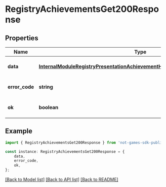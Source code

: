 # RegistryAchievementsGet200Response


## Properties

Name | Type | Description | Notes
------------ | ------------- | ------------- | -------------
**data** | [**InternalModuleRegistryPresentationAchievementHttpListAchievementDefResponse**](InternalModuleRegistryPresentationAchievementHttpListAchievementDefResponse.md) |  | [optional] [default to undefined]
**error_code** | **string** |  | [optional] [default to undefined]
**ok** | **boolean** |  | [optional] [default to undefined]

## Example

```typescript
import { RegistryAchievementsGet200Response } from 'not-games-sdk-public';

const instance: RegistryAchievementsGet200Response = {
    data,
    error_code,
    ok,
};
```

[[Back to Model list]](../README.md#documentation-for-models) [[Back to API list]](../README.md#documentation-for-api-endpoints) [[Back to README]](../README.md)

